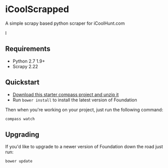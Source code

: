 # iCoolScrapped

A simple scrapy based python scraper for iCoolHunt.com

I


## Requirements

  * Python 2.7 1.9+
  * Scrapy 2.22

## Quickstart

  * [Download this starter compass project and unzip it](https://github.com/zurb/foundation-compass-template/archive/master.zip)
  * Run `bower install` to install the latest version of Foundation
  
Then when you're working on your project, just run the following command:

```bash
compass watch
```

## Upgrading

If you'd like to upgrade to a newer version of Foundation down the road just run:

```bash
bower update
```
